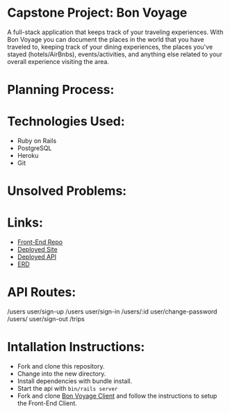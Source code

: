 # Capstone Project: Bon Voyage

A full-stack application that keeps track of your traveling experiences. With Bon Voyage you can document the places in the world that you have traveled to, keeping track of your dining experiences, the places you've stayed (hotels/AirBnbs), events/activities, and anything else related to your overall experience visiting the area.

# Planning Process:

# Technologies Used:
- Ruby on Rails
- PostgreSQL
- Heroku
- Git

# Unsolved Problems:

# Links:

- [Front-End Repo](https://github.com/michaelmolchan/bon-voyage-client)
- [Deployed Site](https://michaelmolchan.github.io/bon-voyage-client/)
- [Deployed API](https://boiling-eyrie-73324.herokuapp.com/)
- [ERD](https://i.imgur.com/t8SGpka.png)

# API Routes:
/users	user/sign-up
/users	user/sign-in
/users/:id	user/change-password
/users/	user/sign-out
/trips

# Intallation Instructions:
- Fork and clone this repository.
- Change into the new directory.
- Install dependencies with bundle install.
- Start the api with ```bin/rails server```
- Fork and clone [Bon Voyage Client](https://github.com/michaelmolchan/bon-voyage-client) and follow the instructions to setup the Front-End Client.

